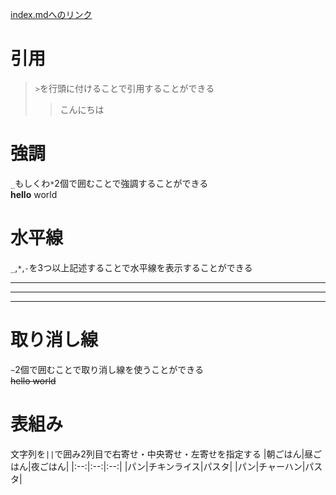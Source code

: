 [index.mdへのリンク](index.md)  
# 引用
> `>`を行頭に付けることで引用することができる
>> こんにちは  

# 強調
`_`もしくわ`*`2個で囲むことで強調することができる  
__hello__ world

# 水平線
`_`,`*`,`-`を3つ以上記述することで水平線を表示することができる  
___  
***  
---  

# 取り消し線
`~`2個で囲むことで取り消し線を使うことができる  
~~hello world~~  

# 表組み
文字列を`||`で囲み2列目で右寄せ・中央寄せ・左寄せを指定する
|朝ごはん|昼ごはん|夜ごはん|
|:--:|:--:|:--:|
|パン|チキンライス|パスタ|
|パン|チャーハン|パスタ|

